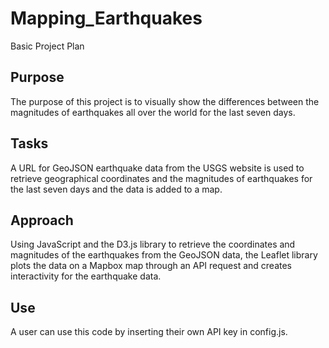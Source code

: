 # Mapping_Earthquakes

Basic Project Plan
## Purpose

The purpose of this project is to visually show the differences between the magnitudes of earthquakes all over the world for the last seven days.

## Tasks

A URL for GeoJSON earthquake data from the USGS website is used to retrieve geographical coordinates and the magnitudes of earthquakes for the last seven days and the data is added to a map.

## Approach

Using JavaScript and the D3.js library to retrieve the coordinates and magnitudes of the earthquakes from the GeoJSON data,  the Leaflet library plots the data on a Mapbox map through an API request and creates interactivity for the earthquake data.

## Use
A user can use this code by inserting their own API key in config.js.
